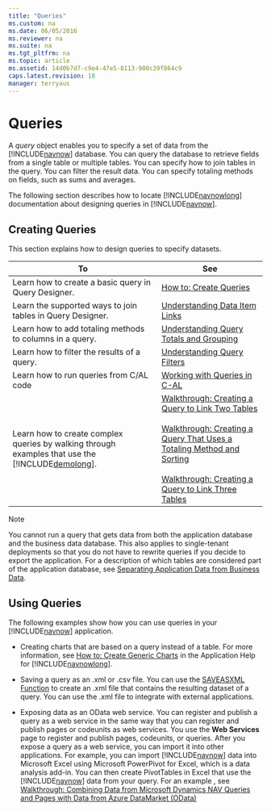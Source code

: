 ```yaml
---
title: "Queries"
ms.custom: na
ms.date: 06/05/2016
ms.reviewer: na
ms.suite: na
ms.tgt_pltfrm: na
ms.topic: article
ms.assetid: 14d0b7d7-c9e4-47e5-8113-908c39f864c9
caps.latest.revision: 18
manager: terryaus
---
```

# Queries
A *query* object enables you to specify a set of data from the [!INCLUDE[navnow](../dynamics-nav/includes/navnow_md.md)] database. You can query the database to retrieve fields from a single table or multiple tables. You can specify how to join tables in the query. You can filter the result data. You can specify totaling methods on fields, such as sums and averages.  
  
 The following section describes how to locate [!INCLUDE[navnowlong](../dynamics-nav/includes/navnowlong_md.md)] documentation about designing queries in [!INCLUDE[navnow](../dynamics-nav/includes/navnow_md.md)].  
  
## Creating Queries  
 This section explains how to design queries to specify datasets.  
  
|To|See|  
|--------|---------|  
|Learn how to create a basic query in Query Designer.|[How to: Create Queries](../Topic/How%20to:%20Create%20Queries.md)|  
|Learn the supported ways to join tables in Query Designer.|[Understanding Data Item Links](../dynamics-nav/Understanding-Data-Item-Links.md)|  
|Learn how to add totaling methods to columns in a query.|[Understanding Query Totals and Grouping](../dynamics-nav/Understanding-Query-Totals-and-Grouping.md)|  
|Learn how to filter the results of a query.|[Understanding Query Filters](../dynamics-nav/Understanding-Query-Filters.md)|  
|Learn how to run queries from C\/AL code|[Working with Queries in C\-AL](../dynamics-nav/Working-with-Queries-in-C-AL.md)|  
|Learn how to create complex queries by walking through examples that use the [!INCLUDE[demolong](../dynamics-nav/includes/demolong_md.md)].|[Walkthrough: Creating a Query to Link Two Tables](../Topic/Walkthrough:%20Creating%20a%20Query%20to%20Link%20Two%20Tables.md)<br /><br /> [Walkthrough: Creating a Query That Uses a Totaling Method and Sorting](../Topic/Walkthrough:%20Creating%20a%20Query%20That%20Uses%20a%20Totaling%20Method%20and%20Sorting.md)<br /><br /> [Walkthrough: Creating a Query to Link Three Tables](../Topic/Walkthrough:%20Creating%20a%20Query%20to%20Link%20Three%20Tables.md)|  
  
> [!NOTE]  
>  You cannot run a query that gets data from both the application database and the business data database. This also applies to single\-tenant deployments so that you do not have to rewrite queries if you decide to export the application. For a description of which tables are considered part of the application database, see [Separating Application Data from Business Data](../dynamics-nav/Separating-Application-Data-from-Business-Data.md).  
  
## Using Queries  
 The following examples show how you can use queries in your [!INCLUDE[navnow](../dynamics-nav/includes/navnow_md.md)] application.  
  
-   Creating charts that are based on a query instead of a table. For more information, see [How to: Create Generic Charts](../Topic/How%20to:%20Create%20Generic%20Charts.md) in the Application Help for [!INCLUDE[navnowlong](../dynamics-nav/includes/navnowlong_md.md)].  
  
-   Saving a query as an .xml or .csv file. You can use the [SAVEASXML Function](../dynamics-nav/SAVEASXML-Function.md) to create an .xml file that contains the resulting dataset of a query. You can use the .xml file to integrate with external applications.  
  
-   Exposing data as an OData web service. You can register and publish a query as a web service in the same way that you can register and publish pages or codeunits as web services. You use the **Web Services** page to register and publish pages, codeunits, or queries. After you expose a query as a web service, you can import it into other applications. For example, you can import [!INCLUDE[navnow](../dynamics-nav/includes/navnow_md.md)] data into Microsoft Excel using Microsoft PowerPivot for Excel, which is a data analysis add\-in. You can then create PivotTables in Excel that use the [!INCLUDE[navnow](../dynamics-nav/includes/navnow_md.md)] data from your query. For an example , see [Walkthrough: Combining Data from Microsoft Dynamics NAV Queries and Pages with Data from Azure DataMarket \(OData\)](../Topic/Walkthrough:%20Combining%20Data%20from%20Microsoft%20Dynamics%20NAV%20Queries%20and%20Pages%20with%20Data%20from%20Azure%20DataMarket%20\(OData\).md)